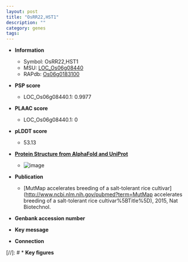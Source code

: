```yaml
---
layout: post
title: "OsRR22,HST1"
description: ""
category: genes
tags: 
---
```


* **Information**  
    + Symbol: OsRR22,HST1  
    + MSU: [LOC_Os06g08440](http://rice.plantbiology.msu.edu/cgi-bin/ORF_infopage.cgi?orf=LOC_Os06g08440)  
    + RAPdb: [Os06g0183100](http://rapdb.dna.affrc.go.jp/viewer/gbrowse_details/irgsp1?name=Os06g0183100)  

* **PSP score**  
    + LOC_Os06g08440.1: 0.9977 

* **PLAAC score**  
    + LOC_Os06g08440.1: 0 

* **pLDDT score**
    + 53.13

* **[Protein Structure from AlphaFold and UniProt](https://www.uniprot.org/uniprotkb/Q5SML5/entry#structure)**
    + ![image](https://ricepsp.github.io/images/Q5/AF-Q5SML5-F1.png)

* **Publication**  
    + [MutMap accelerates breeding of a salt-tolerant rice cultivar](http://www.ncbi.nlm.nih.gov/pubmed?term=MutMap accelerates breeding of a salt-tolerant rice cultivar%5BTitle%5D), 2015, Nat Biotechnol.

* **Genbank accession number**  

* **Key message**  

* **Connection**  

[//]: # * **Key figures**  


